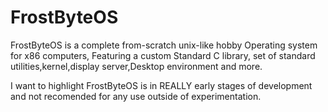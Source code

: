 # FrostByteOS
FrostByteOS is a complete from-scratch unix-like hobby Operating system for x86 computers, Featuring a custom Standard C library, set of standard utilities,kernel,display server,Desktop environment and more.

I want to highlight FrostByteOS is in REALLY early stages of development and not recomended for any use outside of experimentation.
